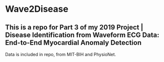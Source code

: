 # Wave2Disease
## This is a repo for Part 3 of my 2019 Project | Disease Identification from Waveform ECG Data: End-to-End Myocardial Anomaly Detection
Data is included in repo, from MIT-BIH and PhysioNet.
